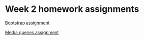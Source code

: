 <h1>Week 2 homework assignments</h1>

<a href="https://august-johnson.github.io/week2/Bootstrap-Portfolio/index.html">Bootstrap assignment</a>

<a href="https://august-johnson.github.io/week2/Responsive-Portfolio/index.html">Media queries assignment</a>
